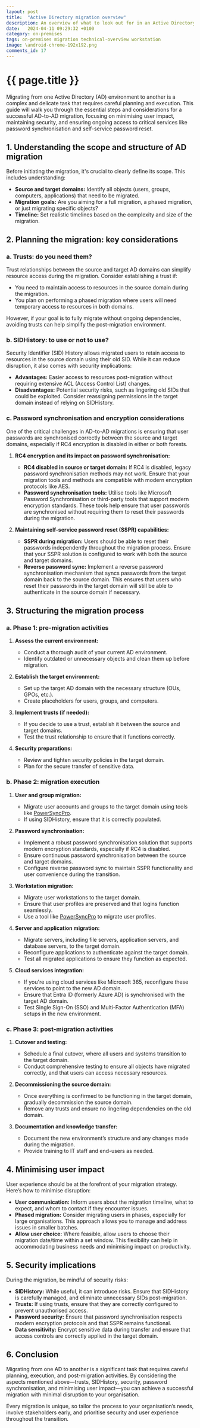 ```yaml
---
layout: post
title:  "Active Directory migration overview"
description: An overview of what to look out for in an Active Directory migration, which decisions you need to make, and how to sequence it.
date:   2024-04-11 09:29:32 +0100
category: on-premises
tags: on-premises migration technical-overview workstation
image: \android-chrome-192x192.png
comments_id: 17
---
```

<h1>{{ page.title }}</h1>


Migrating from one Active Directory (AD) environment to another is a complex and delicate task that requires careful planning and execution. This guide will walk you through the essential steps and considerations for a successful AD-to-AD migration, focusing on minimising user impact, maintaining security, and ensuring ongoing access to critical services like password synchronisation and self-service password reset.

## 1. Understanding the scope and structure of AD migration

Before initiating the migration, it's crucial to clearly define its scope. This includes understanding:

- **Source and target domains:** Identify all objects (users, groups, computers, applications) that need to be migrated.
- **Migration goals:** Are you aiming for a full migration, a phased migration, or just migrating specific objects?
- **Timeline:** Set realistic timelines based on the complexity and size of the migration.

## 2. Planning the migration: key considerations

### a. Trusts: do you need them?

Trust relationships between the source and target AD domains can simplify resource access during the migration. Consider establishing a trust if:

- You need to maintain access to resources in the source domain during the migration.
- You plan on performing a phased migration where users will need temporary access to resources in both domains.

However, if your goal is to fully migrate without ongoing dependencies, avoiding trusts can help simplify the post-migration environment.

### b. SIDHistory: to use or not to use?

Security Identifier (SID) History allows migrated users to retain access to resources in the source domain using their old SID. While it can reduce disruption, it also comes with security implications:

- **Advantages:** Easier access to resources post-migration without requiring extensive ACL (Access Control List) changes.
- **Disadvantages:** Potential security risks, such as lingering old SIDs that could be exploited. Consider reassigning permissions in the target domain instead of relying on SIDHistory.

### c. Password synchronisation and encryption considerations

One of the critical challenges in AD-to-AD migrations is ensuring that user passwords are synchronised correctly between the source and target domains, especially if RC4 encryption is disabled in either or both forests.

1. **RC4 encryption and its impact on password synchronisation:**
   - **RC4 disabled in source or target domain:** If RC4 is disabled, legacy password synchronisation methods may not work. Ensure that your migration tools and methods are compatible with modern encryption protocols like AES.
   - **Password synchronisation tools:** Utilise tools like Microsoft Password Synchronisation or third-party tools that support modern encryption standards. These tools help ensure that user passwords are synchronised without requiring them to reset their passwords during the migration.

2. **Maintaining self-service password reset (SSPR) capabilities:**
   - **SSPR during migration:** Users should be able to reset their passwords independently throughout the migration process. Ensure that your SSPR solution is configured to work with both the source and target domains.
   - **Reverse password sync:** Implement a reverse password synchronisation mechanism that syncs passwords from the target domain back to the source domain. This ensures that users who reset their passwords in the target domain will still be able to authenticate in the source domain if necessary.

## 3. Structuring the migration process

### a. Phase 1: pre-migration activities

1. **Assess the current environment:**
   - Conduct a thorough audit of your current AD environment.
   - Identify outdated or unnecessary objects and clean them up before migration.

2. **Establish the target environment:**
   - Set up the target AD domain with the necessary structure (OUs, GPOs, etc.).
   - Create placeholders for users, groups, and computers.

3. **Implement trusts (if needed):**
   - If you decide to use a trust, establish it between the source and target domains.
   - Test the trust relationship to ensure that it functions correctly.

4. **Security preparations:**
   - Review and tighten security policies in the target domain.
   - Plan for the secure transfer of sensitive data.

### b. Phase 2: migration execution

1. **User and group migration:**
   - Migrate user accounts and groups to the target domain using tools like [PowerSyncPro](https://powersyncpro.com).
   - If using SIDHistory, ensure that it is correctly populated.

2. **Password synchronisation:**
   - Implement a robust password synchronisation solution that supports modern encryption standards, especially if RC4 is disabled.
   - Ensure continuous password synchronisation between the source and target domains.
   - Configure reverse password sync to maintain SSPR functionality and user convenience during the transition.

3. **Workstation migration:**
   - Migrate user workstations to the target domain.
   - Ensure that user profiles are preserved and that logins function seamlessly.
   - Use a tool like [PowerSyncPro](https://powersyncpro.com) to migrate user profiles.

4. **Server and application migration:**
   - Migrate servers, including file servers, application servers, and database servers, to the target domain.
   - Reconfigure applications to authenticate against the target domain.
   - Test all migrated applications to ensure they function as expected.

5. **Cloud services integration:**
   - If you're using cloud services like Microsoft 365, reconfigure these services to point to the new AD domain.
   - Ensure that Entra ID (formerly Azure AD) is synchronised with the target AD domain.
   - Test Single Sign-On (SSO) and Multi-Factor Authentication (MFA) setups in the new environment.

### c. Phase 3: post-migration activities

1. **Cutover and testing:**
   - Schedule a final cutover, where all users and systems transition to the target domain.
   - Conduct comprehensive testing to ensure all objects have migrated correctly, and that users can access necessary resources.

2. **Decommissioning the source domain:**
   - Once everything is confirmed to be functioning in the target domain, gradually decommission the source domain.
   - Remove any trusts and ensure no lingering dependencies on the old domain.

3. **Documentation and knowledge transfer:**
   - Document the new environment’s structure and any changes made during the migration.
   - Provide training to IT staff and end-users as needed.

## 4. Minimising user impact

User experience should be at the forefront of your migration strategy. Here’s how to minimise disruption:

- **User communication:** Inform users about the migration timeline, what to expect, and whom to contact if they encounter issues.
- **Phased migration:** Consider migrating users in phases, especially for large organisations. This approach allows you to manage and address issues in smaller batches.
- **Allow user choice:** Where feasible, allow users to choose their migration date/time within a set window. This flexibility can help in accommodating business needs and minimising impact on productivity.

## 5. Security implications

During the migration, be mindful of security risks:

- **SIDHistory:** While useful, it can introduce risks. Ensure that SIDHistory is carefully managed, and eliminate unnecessary SIDs post-migration.
- **Trusts:** If using trusts, ensure that they are correctly configured to prevent unauthorised access.
- **Password security:** Ensure that password synchronisation respects modern encryption protocols and that SSPR remains functional.
- **Data sensitivity:** Encrypt sensitive data during transfer and ensure that access controls are correctly applied in the target domain.

## 6. Conclusion

Migrating from one AD to another is a significant task that requires careful planning, execution, and post-migration activities. By considering the aspects mentioned above—trusts, SIDHistory, security, password synchronisation, and minimising user impact—you can achieve a successful migration with minimal disruption to your organisation.

Every migration is unique, so tailor the process to your organisation’s needs, involve stakeholders early, and prioritise security and user experience throughout the transition.
